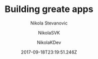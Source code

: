 ---
title: "Building greate apps"
author: [Nikola Stevanovic, NikolaSVK, NikolaKDev]
date: "2017-09-18T23:19:51.246Z"
slug: test-blog
---